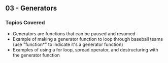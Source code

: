 ## 03 - Generators

### Topics Covered

- Generators are functions that can be paused and resumed
- Example of making a generator function to loop through baseball teams (use "function\*" to indicate it's a generator function)
- Examples of using a for loop, spread operator, and destructuring with the generator function
